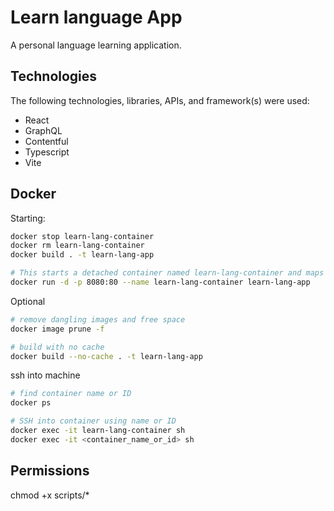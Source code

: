 # Learn language App

A personal language learning application.

## Technologies
The following technologies, libraries, APIs, and framework(s) were used:
- React
- GraphQL
- Contentful
- Typescript
- Vite


## Docker

Starting:

```bash
docker stop learn-lang-container
docker rm learn-lang-container
docker build . -t learn-lang-app

# This starts a detached container named learn-lang-container and maps port 8080 to NGINX port 80.
docker run -d -p 8080:80 --name learn-lang-container learn-lang-app
```

Optional

```bash
# remove dangling images and free space
docker image prune -f

# build with no cache
docker build --no-cache . -t learn-lang-app
```

ssh into machine

```bash 
# find container name or ID
docker ps

# SSH into container using name or ID
docker exec -it learn-lang-container sh
docker exec -it <container_name_or_id> sh
```

## Permissions

chmod +x scripts/*